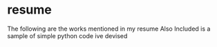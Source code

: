 # resume
The following are the works mentioned in my resume
Also Included is a sample of simple python code ive devised
